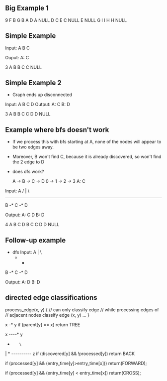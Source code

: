 ## Big Example 1
9
F
B G
B
A D
A
NULL
D
C E
C
NULL
E
NULL
G
I
I
H
H
NULL

## Simple Example
Input:
    A
  B
C

Ouput:
A: C

3
A
B
B
C
C
NULL


## Simple Example 2
* Graph ends up disconnected

Input:
A
  B
    C
      D
Output:
A: C
B: D

3
A
B
B
C
C
D
D
NULL


## Example where bfs doesn't work
* If we process this with bfs
  starting at A, none of the nodes
  will appear to be two edges away.

* Moreover, B won't find C, because it
  is already discovered, so won't
  find the 2 edge to D

- does dfs work?

  A -> B -> C -> D
  0 -> 1 -> 2 -> 3
  A: C

Input:
     A
  /  |  \
 *   *   *
B -* C -* D

Output:
A: C D
B: D

4
A
B C D
B
C
C
D
D
NULL

## Follow-up example
* dfs
Input:
     A
     |  \
     *   *
B -* C -* D

Output:
A: D
B: D

## directed edge classifications
process_edge(x, y) {
  // can only classify edge
  // while processing edges of
  // adjacent nodes
  classify edge (x, y)
  ...
}

x -* y
if (parent[y] == x)
  return TREE

x ----* y
*        \
|         *
---------- z
if (discovered[y] && !processed[y])
  return BACK

if (processed[y] &&
   (entry_time[y]>entry_time[x]))
  return(FORWARD);

if (processed[y] &&
   (entry_time[y] < entry_time[x])
  return(CROSS);
